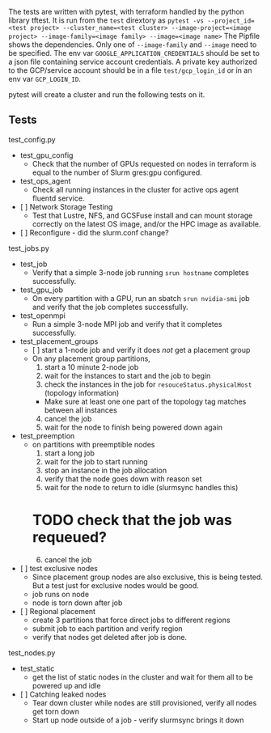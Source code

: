 The tests are written with pytest, with terraform handled by the python library
tftest. It is run from the `test` dirextory as
`pytest -vs --project_id=<test project> --cluster_name=<test cluster> --image-project=<image project> --image-family=<image family> --image=<image name>`
The Pipfile shows the dependencies. Only one of `--image-family` and `--image`
need to be specified. The env var `GOOGLE_APPLICATION_CREDENTIALS` should be set
to a json file containing service account credentials. A private key authorized
to the GCP/service account should be in a file `test/gcp_login_id` or in an env
var `GCP_LOGIN_ID`.

pytest will create a cluster and run the following tests on it.

## Tests

test_config.py

- test_gpu_config
  - Check that the number of GPUs requested on nodes in terraform is equal to
    the number of Slurm gres:gpu configured.
- test_ops_agent
  - Check all running instances in the cluster for active ops agent fluentd
    service.
- \[ \] Network Storage Testing
  - Test that Lustre, NFS, and GCSFuse install and can mount storage correctly
    on the latest OS image, and/or the HPC image as available.
- \[ \] Reconfigure - did the slurm.conf change?

test_jobs.py

- test_job
  - Verify that a simple 3-node job running `srun hostname` completes
    successfully.
- test_gpu_job
  - On every partition with a GPU, run an sbatch `srun nvidia-smi` job and
    verify that the job completes successfully.
- test_openmpi
  - Run a simple 3-node MPI job and verify that it completes successfully.
- test_placement_groups
  - \[ \] start a 1-node job and verify it does _not_ get a placement group
  - On any placement group partitions,
    1. start a 10 minute 2-node job
    1. wait for the instances to start and the job to begin
    1. check the instances in the job for `resouceStatus.physicalHost` (topology
       information)
    - Make sure at least one one part of the topology tag matches between all
      instances
    4. cancel the job
    1. wait for the node to finish being powered down again
- test_preemption
  - on partitions with preemptible nodes
    1. start a long job
    1. wait for the job to start running
    1. stop an instance in the job allocation
    1. verify that the node goes down with reason set
    1. wait for the node to return to idle (slurmsync handles this)
    # TODO check that the job was requeued?
    6. cancel the job
- \[ \] test exclusive nodes
  - Since placement group nodes are also exclusive, this is being tested. But a
    test just for exclusive nodes would be good.
  - job runs on node
  - node is torn down after job
- \[ \] Regional placement
  - create 3 partitions that force direct jobs to different regions
  - submit job to each partition and verify region
  - verify that nodes get deleted after job is done.

test_nodes.py

- test_static
  - get the list of static nodes in the cluster and wait for them all to be
    powered up and idle
- \[ \] Catching leaked nodes
  - Tear down cluster while nodes are still provisioned, verify all nodes get
    torn down
  - Start up node outside of a job - verify slurmsync brings it down
